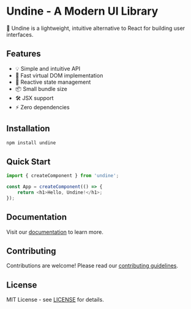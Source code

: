 # Undine - A Modern UI Library

🌊 Undine is a lightweight, intuitive alternative to React for building user interfaces.

## Features

- 💡 Simple and intuitive API
- 🚀 Fast virtual DOM implementation
- 🔄 Reactive state management
- 📦 Small bundle size
- 🛠 JSX support
- ⚡ Zero dependencies

## Installation

```bash
npm install undine
```

## Quick Start

```javascript
import { createComponent } from 'undine';

const App = createComponent(() => {
    return <h1>Hello, Undine!</h1>;
});
```

## Documentation

Visit our [documentation](https://undine.dev) to learn more.

## Contributing

Contributions are welcome! Please read our [contributing guidelines](CONTRIBUTING.md).

## License

MIT License - see [LICENSE](LICENSE) for details.
